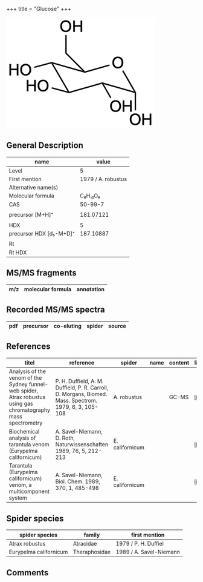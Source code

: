 +++
title = "Glucose"
+++

![](/img/Glucose.png)

## General Description

| name                    | value              |
|-------------------------|--------------------|
| Level                   | 5                  |
| First mention           | 1979 / A. robustus |
| Alternative name(s)     |                    |
| Molecular formula       | C₆H₁₂O₆            |
| CAS                     | 50-99-7            |
|                         |                    |
| precursor [M+H]⁺        | 181.07121          |
|                         |                    |
| HDX                     | 5                  |
| precursor HDX [d₅-M+D]⁺ | 187.10887          |
|                         |                    |
| Rt                      |                    |
| Rt HDX                  |                    |



## MS/MS fragments

| m/z       | molecular formula | annotation        |
|-----------|-------------------|-------------------|


## Recorded MS/MS spectra

| pdf | precursor | co-eluting | spider    | source                       |
|-----|-----------|------------|-----------|------------------------------|



## References

| titel                                                                                                            | reference                                                                                              | spider          | name | content | link                                                 |
|------------------------------------------------------------------------------------------------------------------|--------------------------------------------------------------------------------------------------------|-----------------|------|---------|------------------------------------------------------|
| Analysis of the venom of the Sydney funnel-web spider, Atrax robustus using gas chromatography mass spectrometry | P. H. Duffield, A. M. Duffield, P. R. Carroll, D. Morgans, Biomed. Mass. Spectrom. 1979, 6, 3, 105-108 | A. robustus     |      | GC-MS   | [link](https://doi.org/10.1002/bms.1200060305)               |
| Biochemical analysis of tarantula venom (Eurypelma californicum)                                                 | A. Savel-Niemann, D. Roth, Naturwissenschaften 1989, 76, 5, 212-213                                    | E. californicum |      |         | [link](https://link.springer.com/article/10.1007/BF00627688) |
| Tarantula (Eurypelma californicum) venom, a multicomponent system                                                | A. Savel-Niemann, Biol. Chem. 1989, 370, 1, 485-498                                                    | E. californicum |      |         | [link](https://doi.org/10.1515/bchm3.1989.370.1.485)         |


## Spider species

| spider species         | family        | first mention           |
|------------------------|---------------|-------------------------|
| Atrax robustus         | Atracidae     | 1979 / P. H. Duffiel    |
| Eurypelma californicum | Theraphosidae | 1989 / A. Savel-Niemann |

## Comments